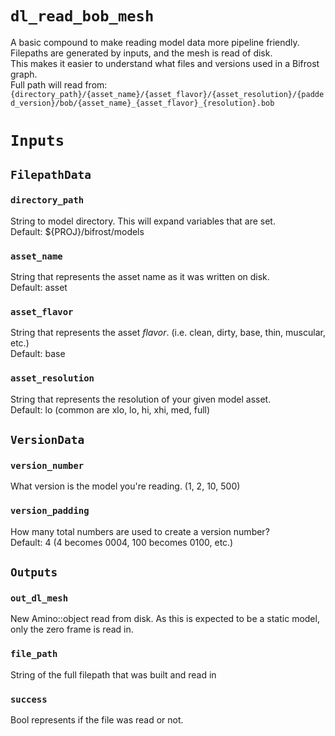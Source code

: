 # `dl_read_bob_mesh`

A basic compound to make reading model data more pipeline friendly.\
Filepaths are generated by inputs, and the mesh is read of disk.  \
This makes it easier to understand what files and versions used in a Bifrost graph.\
Full path will read from:\
`{directory_path}/{asset_name}/{asset_flavor}/{asset_resolution}/{padded_version}/bob/{asset_name}_{asset_flavor}_{resolution}.bob`

# `Inputs`

## `FilepathData`

### `directory_path`
String to model directory.  This will expand variables that are set.\
Default: ${PROJ}/bifrost/models

### `asset_name`

String that represents the asset name as it was written on disk.\
Default: asset

### `asset_flavor`

String that represents the asset _flavor_.  (i.e. clean, dirty, base, thin, muscular, etc.)\
Default: base

### `asset_resolution`

String that represents the resolution of your given model asset.\
Default: lo (common are xlo, lo, hi, xhi, med, full)

## `VersionData`

### `version_number`

What version is the model you're reading.  (1, 2, 10, 500)

### `version_padding`

How many total numbers are used to create a version number?\
Default: 4 (4 becomes 0004, 100 becomes 0100, etc.)

## `Outputs`

### `out_dl_mesh`

New Amino::object read from disk.  As this is expected to be a static model, only the zero frame is read in.

### `file_path`

String of the full filepath that was built and read in

### `success`

Bool represents if the file was read or not.